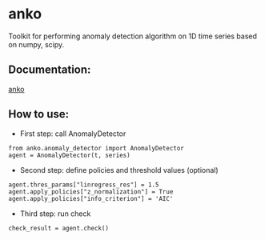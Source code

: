 # anko
Toolkit for performing anomaly detection algorithm on 1D time series based on numpy, scipy.

## Documentation:
[anko](https://tanlin2013.github.io/anko/html/index.html)

## How to use:
* First step: 
    call AnomalyDetector
```
from anko.anomaly_detector import AnomalyDetector
agent = AnomalyDetector(t, series)
```
* Second step: 
    define policies and threshold values (optional)
```
agent.thres_params["linregress_res"] = 1.5
agent.apply_policies["z_normalization"] = True
agent.apply_policies["info_criterion"] = 'AIC'
```
* Third step: 
    run check
```
check_result = agent.check()
```
